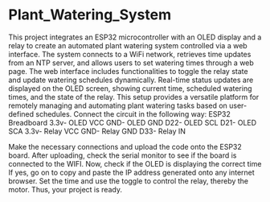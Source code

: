 # Plant_Watering_System
This project integrates an ESP32 microcontroller with an OLED display and a relay to create an automated plant watering system controlled via a web interface. The system connects to a WiFi network, retrieves time updates from an NTP server, and allows users to set watering times through a web page. The web interface includes functionalities to toggle the relay state and update watering schedules dynamically. Real-time status updates are displayed on the OLED screen, showing current time, scheduled watering times, and the state of the relay. This setup provides a versatile platform for remotely managing and automating plant watering tasks based on user-defined schedules.
Connect the circuit in the following way:
ESP32                   Breadboard
3.3v-                      OLED VCC
GND-                     OLED GND
D22-	             OLED SCL
D21- 	             OLED SCA
3.3v-                      Relay VCC
GND- 	             Relay GND
D33- 	             Relay IN


Make the necessary connections and upload the code onto the ESP32 board.
After uploading, check the serial monitor to see if the board is connected to the WIFI.
Now, check if the OLED is displaying the correct time
If yes, go on to copy and paste the IP address generated onto any internet browser.
Set the time and use the toggle to control the relay, thereby the motor.
Thus, your project is ready.



